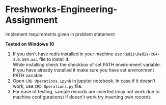 # Freshworks-Engineering-Assignment
Implement requirements given in problem statement  
  
**Tested on Windows 10**  
  
1. If you don't have redis installed in your machine use ```Redis\Redis-x64-3.0.504.msi``` file to install it.  
    While installing check the checkbox of set PATH environment variable.  
    If you have already installed it make sure you have set environment PATH variable.  
2. Open ```CRD Operations.ipynb``` in jupyter notebook. In case if it doesn't work, use ```CRD Operations.py``` file.  
3. For ease of testing, sample records are inserted (may not work due to machine configurations) if doesn't work try inserting own records
